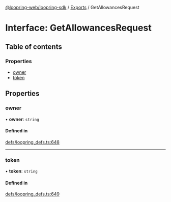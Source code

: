 [@loopring-web/loopring-sdk](../README.md) / [Exports](../modules.md) / GetAllowancesRequest

# Interface: GetAllowancesRequest

## Table of contents

### Properties

- [owner](GetAllowancesRequest.md#owner)
- [token](GetAllowancesRequest.md#token)

## Properties

### owner

• **owner**: `string`

#### Defined in

[defs/loopring_defs.ts:648](https://github.com/Loopring/loopring_sdk/blob/f91f904/src/defs/loopring_defs.ts#L648)

___

### token

• **token**: `string`

#### Defined in

[defs/loopring_defs.ts:649](https://github.com/Loopring/loopring_sdk/blob/f91f904/src/defs/loopring_defs.ts#L649)
